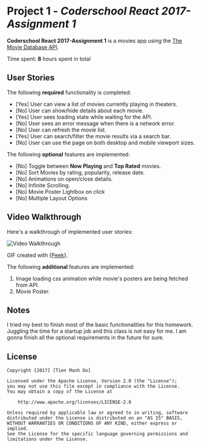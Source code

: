 # Project 1 - *Coderschool React 2017-Assignment 1*

**Coderschool React 2017-Assignment 1** is a movies app using the [The Movie Database API](http://docs.themoviedb.apiary.io/#).

Time spent: **8** hours spent in total

## User Stories

The following **required** functionality is completed:

- [Yes] User can view a list of movies currently playing in theaters.
- [No] User can show/hide details about each movie.
- [Yes] User sees loading state while waiting for the API.
- [No] User sees an error message when there is a network error.
- [No] User can refresh the movie list.
- [Yes] User can search/filter the movie results via a search bar.
- [No] User can use the page on both desktop and mobile viewport sizes.

The following **optional** features are implemented:

- [No] Toggle between **Now Playing** and **Top Rated** movies.
- [No] Sort Movies by rating, popularity, release date.
- [No] Animations on open/close details.
- [No] Infinite Scrolling.
- [No] Movie Poster Lightbox on click
- [No] Multiple Layout Options

## Video Walkthrough

Here's a walkthrough of implemented user stories:

<img src='https://github.com/domanhtien2011/CoderSchool-React-Assignment-1/blob/master/Assignment-1.gif' title='Video Walkthrough' width='' alt='Video Walkthrough' />

GIF created with [{Peek}](https://github.com/phw/peek).

The following **additional** features are implemented:
1. Image loading css animation while movie's posters are being fetched from API.
2. Movie Poster.

## Notes
I tried my best to finish most of the basic functionalities for this homework. Juggling the time for a startup job and this class is not easy for me. I am gonna finish all the optional requirements in the future for sure.

## License

    Copyright [2017] [Tien Manh Do]

    Licensed under the Apache License, Version 2.0 (the "License");
    you may not use this file except in compliance with the License.
    You may obtain a copy of the License at

        http://www.apache.org/licenses/LICENSE-2.0

    Unless required by applicable law or agreed to in writing, software
    distributed under the License is distributed on an "AS IS" BASIS,
    WITHOUT WARRANTIES OR CONDITIONS OF ANY KIND, either express or implied.
    See the License for the specific language governing permissions and
    limitations under the License.